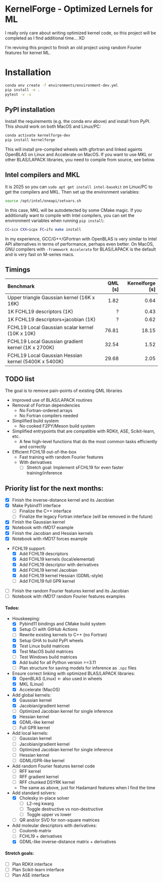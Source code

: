 # KernelForge - Optimized Lernels for ML

I really only care about writing optimized kernel code, so this project will be completed as I find additional time... XD 

I'm reviving this project to finish an old project using random Fourier features for kernel ML.


# Installation

```bash
conda env create -f environments/environment-dev.yml
pip install -e .
pytest -v -s
```
## PyPI installation

Install the requirements (e.g. the conda env above) and install from PyPI.
This should work on both MacOS and Linux/PC:

```bash
conda activate kernelforge-dev
pip install kernelforge
```
This will install pre-compiled wheels with gfortran and linked againts OpenBLAS on Linux and Accelerate on MacOS.
If you want to use MKL or other BLAS/LAPACK libraries, you need to compile from source, see below.


## Intel compilers and MKL

It is 2025 so you can `sudo apt get install intel-basekit` on Linux/PC to get the compilers and MKL.
Then set up the environment variables:
```bash
source /opt/intel/oneapi/setvars.sh
```
In this case, MKL will be autodetected by some CMake magic. If you additionally want to compile with Intel compilers, you can set the environment variables when running `pip install`:
```bash
CC=icx CXX=icpx FC=ifx make install
```

In my experience, GCC/G++/GFortran with OpenBLAS is very similar to Intel API alternatives in terms of performance, perhaps even better. 
On MacOS, GNU compilers with `-framework Accelerate` for BLAS/LAPACK is the default and is very fast on M-series macs.

## Timings

| Benchmark | QML [s] | Kernelforge [s] |
|:---------------|------------:|--------------------:|
| Upper triangle Gaussian kernel (16K x 16K) | 1.82 | 0.64 |
| 1K FCHL19 descriptors (1K) | ? | 0.43 |
| 1K FCHL19 descriptors+jacobian (1K) | ? | 0.62 |
| FCHL19 Local Gaussian scalar kernel (10K x 10K) | 76.81 | 18.15 |
| FCHL19 Local Gaussian gradient kernel (1K x 2700K) | 32.54 | 1.52 |
| FCHL19 Local Gaussian Hessian kernel (5400K x 5400K) | 29.68 | 2.05 |

## TODO list

The goal is to remove pain-points of existing QML libraries
- Improved use of BLAS/LAPACK routines
- Removal of Fortran dependencies
  - No Fortran-ordered arrays
  - No Fortran compilers needed
- Simplified build system
  - No cooked F2PY/Meson build system
- Simplified entrypoints that are compatible with RDKit, ASE, Scikit-learn, etc.
  - A few high-level functions that do the most common tasks efficiently and correctly
- Efficient FCHL19 out-of-the-box
  - Fast training with random Fourier features
  - With derivatives
    - [ ] Stretch goal: Implement sFCHL19 for even faster training/inference

## Priority list for the next months:

- [x] Finish the inverse-distance kernel and its Jacobian
- [x] Make Pybind11 interface 
  - [ ] Finalize the C++ interface
  - [ ] Finalize the legacy Fortran interface (will be removed in the future)
- [x] Finish the Gaussian kernel
- [x] Notebook with rMD17 example
- [x] Finish the Jacobian and Hessian kernels
- [x] Notebook with rMD17 forces example
- FCHL19 support:
  - [x] Add FCHL19 descriptors
  - [x] Add FCHL19 kernels (local/elemental)
  - [x] Add FCHL19 descriptor with derivatives
  - [x] Add FCHL19 kernel Jacobian 
  - [x] Add FCHL19 kernel Hessian (GDML-style)
  - [ ] Add FCHL19 full GPR kernel 
- [ ] Finish the random Fourier features kernel and its Jacobian
- [ ] Notebook with rMD17 random Fourier features examples

#### Todos:
- Houskeeping:
  - [x] Pybind11 bindings and CMake build system
  - [x] Setup CI with GitHub Actions
  - [ ] Rewrite existing kernels to C++ (no Fortran)
  - [x] Setup GHA to build PyPI wheels
  - [x] Test Linux build matrices
  - [x] Test MacOS build matrices
  - [ ] Test Windows build matrices
  - [x] Add build for all Python version >=3.11
  - [ ] Plan structure for saving models for inference as `.npz` files
- Ensure correct linking with optimized BLAS/LAPACK libraries:
  - [x] OpenBLAS (Linux) <- also used in wheels
  - [x] MKL (Linux)
  - [x] Accelerate (MacOS)
- Add global kernels:
  - [x] Gaussian kernel
  - [x] Jacobian/gradient kernel
  - [ ] Optimized Jacobian kernel for single inference
  - [x] Hessian kernel
  - [x] GDML-like kernel
  - [ ] Full GPR kernel
- Add local kernels:
  - [ ] Gaussian kernel
  - [ ] Jacobian/gradient kernel
  - [ ] Optimized Jacobian kernel for single inference
  - [ ] Hessian kernel
  - [ ] GDML/GPR-like kernel
- Add random Fourier features kernel code
  - [ ] RFF kernel
  - [ ] RFF gradient kernel
  - [ ] RFF chunked DSYRK kernel
  - The same as above, just for Hadamard features when I find the time
- Add standard solvers:
  - [x] Cholesky in-place solver
    - [ ] L2-reg kwarg
    - [ ] Toggle destructive vs non-destructive
    - [ ] Toggle upper vs lower
  - [ ] QR and/or SVD for non-square matrices
- Add moleular descriptors with derivatives:
  - [ ] Coulomb matrix
  - [ ] FCHL19 + derivatives
  - [x] GDML-like inverse-distance matrix + derivatives
#### Stretch goals:
- [ ] Plan RDKit interface
- [ ] Plan Scikit-learn interface
- [ ] Plan ASE interface
